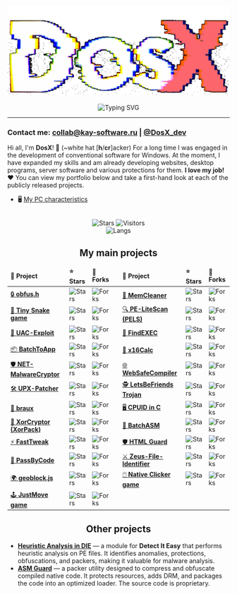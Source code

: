 <!-- ![](https://capsule-render.vercel.app/api?type=waving&color=gradient&height=256&section=header&text=About%20me&fontSize=75&animation=fadeIn&fontAlignY=38&desc=Welcome%20to%20my%20GitHub%20profile!%20Put%20stars,%20fork%20and%20contribute!&descAlignY=51&descAlign=62) -->

<div align="center">
<img src="https://github.com/DosX-dev/DosX-dev/blob/main/animated.gif" alt="">
<br><br>
<img src="https://readme-typing-svg.demolab.com?font=Fira+Code&weight=700&duration=6000&pause=200&color=08C4DF&center=true&multiline=true&repeat=false&random=false&width=435&lines=%23include+%3Cabout.h%3E;%23include+%3Ccoffee.h%3E" alt="Typing SVG" />
</div>

<hr>

### Contact me: collab@kay-software.ru | [@DosX_dev](https://DosX_dev.t.me/)

Hi all, I'm **DosX**! 👋 (~white hat [**h**/**cr**]acker)
For a long time I was engaged in the development of conventional software for Windows. At the moment, I have expanded my skills and am already developing websites, desktop programs, server software and various protections for them. **I love my job! ❤️** You can view my portfolio below and take a first-hand look at each of the publicly released projects.

 * 🖥 [My PC characteristics](my-pc.md)

<br>
<div align="center">
<img alt="Stars" src="https://img.shields.io/github/stars/DosX-dev?label=Stars">
<img alt="Visitors" src="https://visitor-badge.laobi.icu/badge?page_id=DosX-dev">
<br>
<img alt="Langs" src="https://github-readme-stats.vercel.app/api/top-langs/?username=DosX-dev&langs_count=8&theme=react&layout=compact">
<br>

## My main projects

<table>
    <thead>
        <tr>
            <td><b>📘 Project</b></td>
            <td><b>⭐ Stars</b></td>
            <td><b>🤝 Forks</b></td>
            <td></td>
            <td><b>📘 Project</b></td>
            <td><b>⭐ Stars</b></td>
            <td><b>🤝 Forks</b></td>
        </tr>
    </thead>
    <tr>
        <td><a href="https://github.com/DosX-dev/obfus.h">🔒 <b>obfus.h</b></a></td>
        <td><img alt="Stars" src="https://img.shields.io/github/stars/DosX-dev/obfus.h?style=flat-square&labelColor=121212&color=a16b00"></td>
        <td><img alt="Forks" src="https://img.shields.io/github/forks/DosX-dev/obfus.h?style=flat-square&labelColor=121212&color=a16b00"></td>
        <td></td>
        <td><a href="https://github.com/DosX-dev/MemCleaner">🧹 <b>MemCleaner</b></a></td>
        <td><img alt="Stars" src="https://img.shields.io/github/stars/DosX-dev/MemCleaner?style=flat-square&labelColor=121212&color=a16b00"></td>
        <td><img alt="Forks" src="https://img.shields.io/github/forks/DosX-dev/MemCleaner?style=flat-square&labelColor=121212&color=a16b00"></td>
    </tr>
    <tr>
        <td><a href="https://github.com/DosX-dev/TinySnake-game">🐍 <b>Tiny Snake game</b></a></td>
        <td><img alt="Stars" src="https://img.shields.io/github/stars/DosX-dev/TinySnake-game?style=flat-square&labelColor=121212&color=a16b00"></td>
        <td><img alt="Forks" src="https://img.shields.io/github/forks/DosX-dev/TinySnake-game?style=flat-square&labelColor=121212&color=a16b00"></td>
        <td></td>
        <td><a href="https://github.com/DosX-dev/PE-LiteScan">🔍 <b>PE-LiteScan (PELS)</b></a></td>
        <td><img alt="Stars" src="https://img.shields.io/github/stars/DosX-dev/PE-LiteScan?style=flat-square&labelColor=121212&color=a16b00"></td>
        <td><img alt="Forks" src="https://img.shields.io/github/forks/DosX-dev/PE-LiteScan?style=flat-square&labelColor=121212&color=a16b00"></td>
    </tr>
    <tr>
        <td><a href="https://github.com/DosX-dev/UAC-Exploit">🚨 <b>UAC-Exploit</b></a></td>
        <td><img alt="Stars" src="https://img.shields.io/github/stars/DosX-dev/UAC-Exploit?style=flat-square&labelColor=121212&color=a16b00"></td>
        <td><img alt="Forks" src="https://img.shields.io/github/forks/DosX-dev/UAC-Exploit?style=flat-square&labelColor=121212&color=a16b00"></td>
        <td></td>
        <td><a href="https://github.com/DosX-dev/FindEXEC">🔎 <b>FindEXEC</b></a></td>
        <td><img alt="Stars" src="https://img.shields.io/github/stars/DosX-dev/FindEXEC?style=flat-square&labelColor=121212&color=a16b00"></td>
        <td><img alt="Forks" src="https://img.shields.io/github/forks/DosX-dev/FindEXEC?style=flat-square&labelColor=121212&color=a16b00"></td>
    </tr>
    <tr>
        <td><a href="https://github.com/DosX-dev/BatchToApp">📦 <b>BatchToApp</b></a></td>
        <td><img alt="Stars" src="https://img.shields.io/github/stars/DosX-dev/BatchToApp?style=flat-square&labelColor=121212&color=a16b00"></td>
        <td><img alt="Forks" src="https://img.shields.io/github/forks/DosX-dev/BatchToApp?style=flat-square&labelColor=121212&color=a16b00"></td>
        <td></td>
        <td><a href="https://github.com/DosX-dev/x16Calc">🧮 <b>x16Calc</b></a></td>
        <td><img alt="Stars" src="https://img.shields.io/github/stars/DosX-dev/x16Calc?style=flat-square&labelColor=121212&color=a16b00"></td>
        <td><img alt="Forks" src="https://img.shields.io/github/forks/DosX-dev/x16Calc?style=flat-square&labelColor=121212&color=a16b00"></td>
    </tr>
    <tr>
        <td><a href="https://github.com/DosX-dev/NET-MalwareCryptor">🛡️ <b>NET-MalwareCryptor</b></a></td>
        <td><img alt="Stars" src="https://img.shields.io/github/stars/DosX-dev/NET-MalwareCryptor?style=flat-square&labelColor=121212&color=a16b00"></td>
        <td><img alt="Forks" src="https://img.shields.io/github/forks/DosX-dev/NET-MalwareCryptor?style=flat-square&labelColor=121212&color=a16b00"></td>
        <td></td>
        <td><a href="https://github.com/DosX-dev/WebSafeCompiler">🌐 <b>WebSafeCompiler</b></a></td>
        <td><img alt="Stars" src="https://img.shields.io/github/stars/DosX-dev/WebSafeCompiler?style=flat-square&labelColor=121212&color=a16b00"></td>
        <td><img alt="Forks" src="https://img.shields.io/github/forks/DosX-dev/WebSafeCompiler?style=flat-square&labelColor=121212&color=a16b00"></td>
    </tr>
    <tr>
        <td><a href="https://github.com/DosX-dev/UPX-Patcher">🛠️ <b>UPX-Patcher</b></a></td>
        <td><img alt="Stars" src="https://img.shields.io/github/stars/DosX-dev/UPX-Patcher?style=flat-square&labelColor=121212&color=a16b00"></td>
        <td><img alt="Forks" src="https://img.shields.io/github/forks/DosX-dev/UPX-Patcher?style=flat-square&labelColor=121212&color=a16b00"></td>
        <td></td>
        <td><a href="https://github.com/DosX-dev/LetsBeFriends-Trojan">🕵️ <b>LetsBeFriends Trojan</b></a></td>
        <td><img alt="Stars" src="https://img.shields.io/github/stars/DosX-dev/LetsBeFriends-Trojan?style=flat-square&labelColor=121212&color=a16b00"></td>
        <td><img alt="Forks" src="https://img.shields.io/github/forks/DosX-dev/LetsBeFriends-Trojan?style=flat-square&labelColor=121212&color=a16b00"></td>
    </tr>
    <tr>
        <td><a href="https://github.com/DosX-dev/braux">🧠 <b>braux</b></a></td>
        <td><img alt="Stars" src="https://img.shields.io/github/stars/DosX-dev/braux?style=flat-square&labelColor=121212&color=a16b00"></td>
        <td><img alt="Forks" src="https://img.shields.io/github/forks/DosX-dev/braux?style=flat-square&labelColor=121212&color=a16b00"></td>
        <td></td>
        <td><a href="https://github.com/DosX-dev/cpuid-in-C">🖥️ <b>CPUID in C</b></a></td>
        <td><img alt="Stars" src="https://img.shields.io/github/stars/DosX-dev/cpuid-in-C?style=flat-square&labelColor=121212&color=a16b00"></td>
        <td><img alt="Forks" src="https://img.shields.io/github/forks/DosX-dev/cpuid-in-C?style=flat-square&labelColor=121212&color=a16b00"></td>
    </tr>
    <tr>
        <td><a href="https://github.com/DosX-dev/DotNET_XorCryptor">🔐 <b>XorCryptor (XorPack)</b></a></td>
        <td><img alt="Stars" src="https://img.shields.io/github/stars/DosX-dev/DotNET_XorCryptor?style=flat-square&labelColor=121212&color=a16b00"></td>
        <td><img alt="Forks" src="https://img.shields.io/github/forks/DosX-dev/DotNET_XorCryptor?style=flat-square&labelColor=121212&color=a16b00"></td>
        <td></td>
        <td><a href="https://github.com/DosX-dev/BatchASM">📝 <b>BatchASM</b></a></td>
        <td><img alt="Stars" src="https://img.shields.io/github/stars/DosX-dev/BatchASM?style=flat-square&labelColor=121212&color=a16b00"></td>
        <td><img alt="Forks" src="https://img.shields.io/github/forks/DosX-dev/BatchASM?style=flat-square&labelColor=121212&color=a16b00"></td>
    </tr>
    <tr>
        <td><a href="https://github.com/DosX-dev/FastTweak">⚡ <b>FastTweak</b></a></td>
        <td><img alt="Stars" src="https://img.shields.io/github/stars/DosX-dev/FastTweak?style=flat-square&labelColor=121212&color=a16b00"></td>
        <td><img alt="Forks" src="https://img.shields.io/github/forks/DosX-dev/FastTweak?style=flat-square&labelColor=121212&color=a16b00"></td>
        <td></td>
        <td><a href="https://github.com/DosX-dev/HTML-Guard">🛡️ <b>HTML Guard</b></a></td>
        <td><img alt="Stars" src="https://img.shields.io/github/stars/DosX-dev/HTML-Guard?style=flat-square&labelColor=121212&color=a16b00"></td>
        <td><img alt="Forks" src="https://img.shields.io/github/forks/DosX-dev/HTML-Guard?style=flat-square&labelColor=121212&color=a16b00"></td>
    </tr>
    <tr>
        <td><a href="https://github.com/DosX-dev/PassByCode">🔑 <b>PassByCode</b></a></td>
        <td><img alt="Stars" src="https://img.shields.io/github/stars/DosX-dev/PassByCode?style=flat-square&labelColor=121212&color=a16b00"></td>
        <td><img alt="Forks" src="https://img.shields.io/github/forks/DosX-dev/PassByCode?style=flat-square&labelColor=121212&color=a16b00"></td>
        <td></td>
        <td><a href="https://github.com/DosX-dev/Zeus-File-Identifier">⚔️ <b>Zeus-File-Identifier</b></a></td>
        <td><img alt="Stars" src="https://img.shields.io/github/stars/DosX-dev/Zeus-File-Identifier?style=flat-square&labelColor=121212&color=a16b00"></td>
        <td><img alt="Forks" src="https://img.shields.io/github/forks/DosX-dev/Zeus-File-Identifier?style=flat-square&labelColor=121212&color=a16b00"></td>
    </tr>
    <tr>
        <td><a href="https://github.com/DosX-dev/geoblock.js">🌍 <b>geoblock.js</b></a></td>
        <td><img alt="Stars" src="https://img.shields.io/github/stars/DosX-dev/geoblock.js?style=flat-square&labelColor=121212&color=a16b00"></td>
        <td><img alt="Forks" src="https://img.shields.io/github/forks/DosX-dev/geoblock.js?style=flat-square&labelColor=121212&color=a16b00"></td>
        <td></td>
        <td><a href="https://github.com/DosX-dev/NativeClicker-game">🖱️ <b>Native Clicker game</b></a></td>
        <td><img alt="Stars" src="https://img.shields.io/github/stars/DosX-dev/NativeClicker-game?style=flat-square&labelColor=121212&color=a16b00"></td>
        <td><img alt="Forks" src="https://img.shields.io/github/forks/DosX-dev/NativeClicker-game?style=flat-square&labelColor=121212&color=a16b00"></td>
    </tr>
    <tr>
        <td><a href="https://github.com/DosX-dev/JustMove-game">🕹️ <b>JustMove game</b></a></td>
        <td><img alt="Stars" src="https://img.shields.io/github/stars/DosX-dev/JustMove-game?style=flat-square&labelColor=121212&color=a16b00"></td>
        <td><img alt="Forks" src="https://img.shields.io/github/forks/DosX-dev/JustMove-game?style=flat-square&labelColor=121212&color=a16b00"></td>
        <td></td>
    </tr>
</table>

## Other projects

</div>

* [**Heuristic Analysis in DIE**](https://github.com/horsicq/Detect-It-Easy/blob/master/db/PE/__GenericHeuristicAnalysis_By_DosX.7.sg) — a module for **Detect It Easy** that performs heuristic analysis on PE files. It identifies anomalies, protections, obfuscations, and packers, making it valuable for malware analysis.
* [**ASM Guard**](https://github.com/DosX-dev/ASM-Guard) — a packer utility designed to compress and obfuscate compiled native code. It protects resources, adds DRM, and packages the code into an optimized loader. The source code is proprietary.
